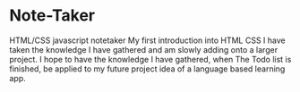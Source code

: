 # Note-Taker
HTML/CSS javascript notetaker
My first introduction into HTML CSS I have taken the knowledge I have gathered and am slowly adding onto a larger project. I hope to have the knowledge I have gathered, when The Todo list is finished, be applied to my future project idea of a language based learning app.
